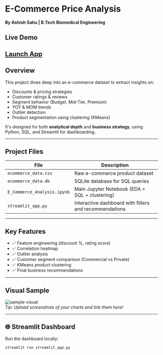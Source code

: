 
# E-Commerce Price Analysis  
**By Ashish Sahu | B.Tech Biomedical Engineering**

##  Live Demo  
 [Launch App](https://ecommerce-price-analysis-7kphxlhjmm7yiphghyfxan.streamlit.app/)
---

##  Overview

This project dives deep into an e-commerce dataset to extract insights on:
-  Discounts & pricing strategies
-  Customer ratings & reviews
-  Segment behavior (Budget, Mid-Tier, Premium)
-  YOY & MOM trends
-  Outlier detection
-  Product segmentation using clustering (KMeans)

It's designed for both **analytical depth** and **business strategy**, using Python, SQL, and Streamlit for dashboarding.

---

##  Project Files

| File | Description |
|------|-------------|
| `ecommerce_data.csv` | Raw e-commerce product dataset |
| `ecommerce_data.db` | SQLite database for SQL queries |
| `E_Commerce_Analysis.ipynb` | Main Jupyter Notebook (EDA + SQL + clustering) |
| `streamlit_app.py` | Interactive dashboard with filters and recommendations |

---

##  Key Features

- ✅ Feature engineering (discount %, rating score)
- ✅ Correlation heatmap
- ✅ Outlier analysis
- ✅ Customer segment comparison (Commercial vs Private)
- ✅ KMeans product clustering
- ✅ Final business recommendations

---

##  Visual Sample

![sample-visual](https://github.com/yourusername/ecommerce-price-analysis/blob/main/assets/sample-visual.png)  
*Tip: Upload screenshots of your charts and link them here!*

---

## 🌐 Streamlit Dashboard

Run the dashboard locally:
```bash
streamlit run streamlit_app.py

